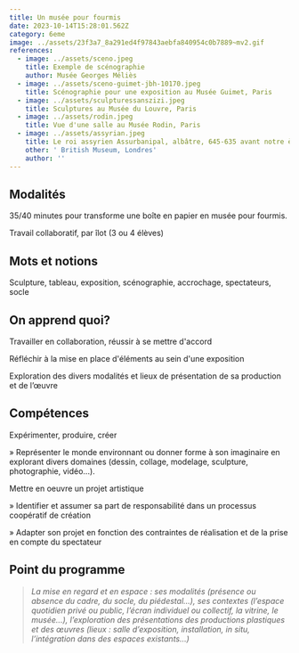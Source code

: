 ```yaml
---
title: Un musée pour fourmis
date: 2023-10-14T15:28:01.562Z
category: 6eme
image: ../assets/23f3a7_8a291ed4f97843aebfa840954c0b7889~mv2.gif
references:
  - image: ../assets/sceno.jpeg
    title: Exemple de scénographie
    author: Musée Georges Méliès
  - image: ../assets/sceno-guimet-jbh-10170.jpeg
    title: Scénographie pour une exposition au Musée Guimet, Paris
  - image: ../assets/sculpturessanszizi.jpeg
    title: Sculptures au Musée du Louvre, Paris
  - image: ../assets/rodin.jpeg
    title: Vue d'une salle au Musée Rodin, Paris
  - image: ../assets/assyrian.jpeg
    title: Le roi assyrien Assurbanipal, albâtre, 645-635 avant notre ère
    other: ' British Museum, Londres'
    author: ''
---
```


## Modalités

35/40 minutes pour transforme une boîte en papier en musée pour fourmis.

Travail collaboratif, par îlot (3 ou 4 élèves)

## Mots et notions

Sculpture, tableau, exposition, scénographie, accrochage, spectateurs, socle

## On apprend quoi?

Travailler en collaboration, réussir à se mettre d'accord

Réfléchir à la mise en place d'éléments au sein d'une exposition

Exploration des divers modalités et lieux de présentation de sa production et de l’œuvre

## Compétences

Expérimenter, produire, créer

» Représenter le monde environnant ou donner forme à son imaginaire en explorant divers domaines (dessin, collage, modelage, sculpture, photographie, vidéo...).

Mettre en oeuvre un projet artistique

» Identifier et assumer sa part de responsabilité dans un processus coopératif de création

» Adapter son projet en fonction des contraintes de réalisation et de la prise en compte du spectateur

## Point du programme

> _La mise en regard et en espace : ses modalités (présence ou absence du cadre, du socle, du piédestal...), ses contextes (l’espace quotidien privé ou public, l’écran individuel ou collectif, la vitrine, le musée...), l’exploration des présentations des productions plastiques et des œuvres (lieux : salle d’exposition, installation, in situ, l’intégration dans des espaces existants...)_
